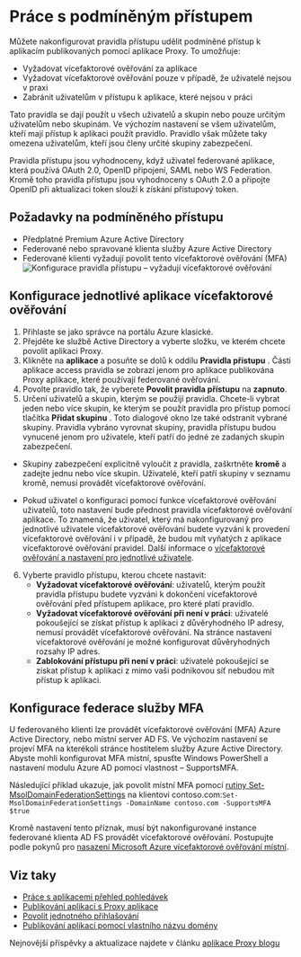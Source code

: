 <properties
    pageTitle="Podmíněné přístup k aplikacím publikovaných pomocí proxy server Azure AD aplikace"
    description="Popisuje, jak nastavit podmíněné přístup k aplikacím, které publikujete ve službě ke kterému jde přistupovat vzdáleně používat proxy server Azure AD aplikace."
    services="active-directory"
    documentationCenter=""
    authors="kgremban"
    manager="femila"
    editor=""/>

<tags
    ms.service="active-directory"
    ms.workload="identity"
    ms.tgt_pltfrm="na"
    ms.devlang="na"
    ms.topic="article"
    ms.date="06/22/2016"
    ms.author="kgremban"/>

# <a name="working-with-conditional-access"></a>Práce s podmíněným přístupem

Můžete nakonfigurovat pravidla přístupu udělit podmíněné přístup k aplikacím publikovaných pomocí aplikace Proxy. To umožňuje:

- Vyžadovat vícefaktorové ověřování za aplikace
- Vyžadovat vícefaktorové ověřování pouze v případě, že uživatelé nejsou v praxi
- Zabránit uživatelům v přístupu k aplikace, které nejsou v práci

Tato pravidla se dají použít u všech uživatelů a skupin nebo pouze určitým uživatelům nebo skupinám. Ve výchozím nastavení se všem uživatelům, kteří mají přístup k aplikaci použít pravidlo. Pravidlo však můžete taky omezena uživatelům, kteří jsou členy určité skupiny zabezpečení.  

Pravidla přístupu jsou vyhodnoceny, když uživatel federované aplikace, která používá OAuth 2.0, OpenID připojení, SAML nebo WS Federation. Kromě toho pravidla přístupu jsou vyhodnoceny s OAuth 2.0 a připojte OpenID při aktualizaci token slouží k získání přístupový token.

## <a name="conditional-access-prerequisites"></a>Požadavky na podmíněného přístupu

- Předplatné Premium Azure Active Directory
- Federované nebo spravované klienta služby Azure Active Directory
- Federované klienti vyžadují povolit tento vícefaktorové ověřování (MFA)  
    ![Konfigurace pravidla přístupu – vyžadují vícefaktorové ověřování](./media/active-directory-application-proxy-conditional-access/application-proxy-conditional-access.png)

## <a name="configure-per-application-multi-factor-authentication"></a>Konfigurace jednotlivé aplikace vícefaktorové ověřování
1. Přihlaste se jako správce na portálu Azure klasické.
2. Přejděte ke službě Active Directory a vyberte složku, ve kterém chcete povolit aplikaci Proxy.
3. Klikněte na **aplikace** a posuňte se dolů k oddílu **Pravidla přístupu** . Části aplikace access pravidla se zobrazí jenom pro aplikace publikována Proxy aplikace, které používají federované ověřování.
4. Povolte pravidlo tak, že vyberete **Povolit pravidla přístupu** na **zapnuto**.
5. Určení uživatelů a skupin, kterým se použijí pravidla. Chcete-li vybrat jeden nebo více skupin, ke kterým se použít pravidla pro přístup pomocí tlačítka **Přidat skupinu** . Toto dialogové okno lze také odstranit vybrané skupiny.  Pravidla vybráno vyrovnat skupiny, pravidla přístupu budou vynucené jenom pro uživatele, kteří patří do jedné ze zadaných skupin zabezpečení.  

  - Skupiny zabezpečení explicitně vyloučit z pravidla, zaškrtněte **kromě** a zadejte jednu nebo více skupin. Uživatelé, kteří patří skupiny v seznamu kromě, nemusí provádět vícefaktorové ověřování.  

  - Pokud uživatel o konfiguraci pomocí funkce vícefaktorové ověřování uživatelů, toto nastavení bude přednost pravidla vícefaktorové ověřování aplikace. To znamená, že uživatel, který má nakonfigurovaný pro jednotlivé uživatele vícefaktorové ověřování budete vyzváni k provedení vícefaktorové ověřování i v případě, že budou mít vyňatých z aplikace vícefaktorové ověřování pravidel. Další informace o [vícefaktorové ověřování a nastavení pro jednotlivé uživatele](../multi-factor-authentication/multi-factor-authentication.md).

6. Vyberte pravidlo přístupu, kterou chcete nastavit:
    - **Vyžadovat vícefaktorové ověřování**: uživatelů, kterým použít pravidla přístupu budete vyzváni k dokončení vícefaktorové ověřování před přístupem aplikace, pro které platí pravidlo.
    - **Vyžadovat vícefaktorové ověřování při není v práci**: uživatelé pokoušející se získat přístup k aplikaci z důvěryhodného IP adresy, nemusí provádět vícefaktorové ověřování. Na stránce nastavení vícefaktorové ověřování je možné konfigurovat důvěryhodných rozsahy IP adres.
    - **Zablokování přístupu při není v práci**: uživatelé pokoušející se získat přístup k aplikaci z mimo vaši podnikovou síť nebudou mít přístup k aplikaci.


## <a name="configuring-mfa-for-federation-services"></a>Konfigurace federace služby MFA
U federovaného klienti lze provádět vícefaktorové ověřování (MFA) Azure Active Directory, nebo místní server AD FS. Ve výchozím nastavení se projeví MFA na kterékoli stránce hostitelem služby Azure Active Directory. Abyste mohli konfigurovat MFA místní, spusťte Windows PowerShell a nastavení modulu Azure AD pomocí vlastnost – SupportsMFA.

Následující příklad ukazuje, jak povolit místní MFA pomocí [rutiny Set-MsolDomainFederationSettings](https://msdn.microsoft.com/library/azure/dn194088.aspx) na klientovi contoso.com:`Set-MsolDomainFederationSettings -DomainName contoso.com -SupportsMFA $true `

Kromě nastavení tento příznak, musí být nakonfigurované instance federované klienta AD FS provádět vícefaktorové ověřování. Postupujte podle pokynů pro [nasazení Microsoft Azure vícefaktorové ověřování místní](../multi-factor-authentication/multi-factor-authentication-get-started-server.md).


## <a name="see-also"></a>Viz taky

- [Práce s aplikacemi přehled pohledávek](active-directory-application-proxy-claims-aware-apps.md)
- [Publikování aplikací s Proxy aplikace](active-directory-application-proxy-publish.md)
- [Povolit jednotného přihlašování](active-directory-application-proxy-sso-using-kcd.md)
- [Publikování aplikací pomocí vlastního názvu domény](active-directory-application-proxy-custom-domains.md)

Nejnovější příspěvky a aktualizace najdete v článku [aplikace Proxy blogu](http://blogs.technet.com/b/applicationproxyblog/)
